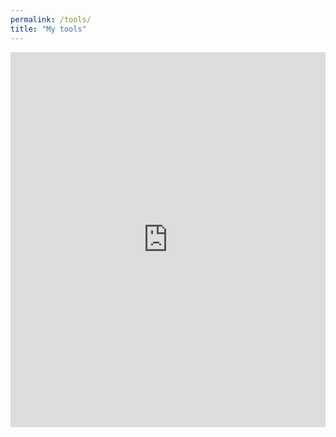```yaml
---
permalink: /tools/
title: "My tools"
---
```


<iframe src="https://roboflow.github.io/polygonzone/" style="width:100%; height:600px; border:none;"></iframe>
